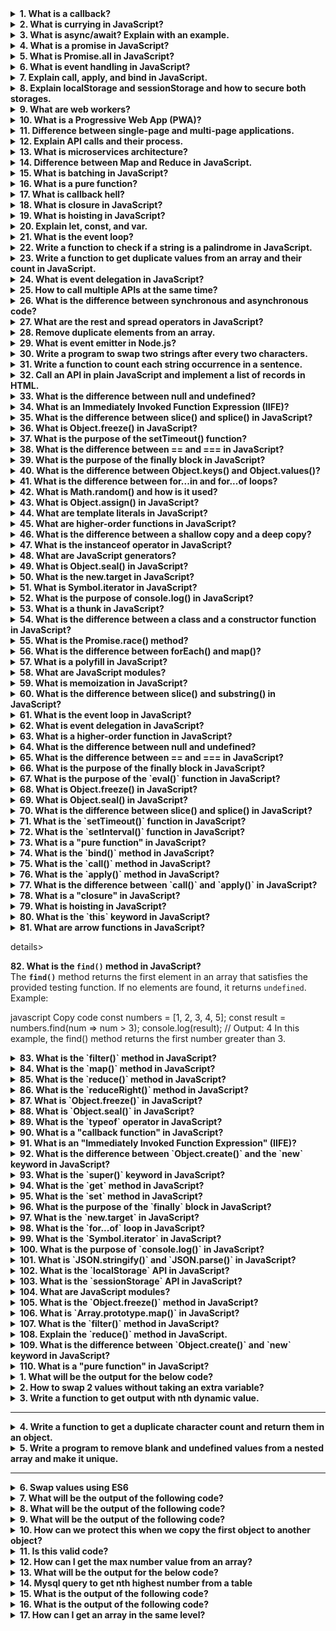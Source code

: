 <details> <summary><strong>1. What is a callback?</strong></summary> A **callback** is a function passed as an argument to another function, which is then executed inside the outer function. It allows you to ensure certain code is executed after an asynchronous operation has completed.
Example:

javascript
Copy code
function greet(name, callback) {
    console.log(`Hello, ${name}`);
    callback();
}

function sayGoodbye() {
    console.log('Goodbye!');
}

greet('Alice', sayGoodbye);
</details>
<details> <summary><strong>2. What is currying in JavaScript?</strong></summary> Currying is a technique where a function is transformed into a sequence of functions, each accepting a single argument.
Example:

javascript
Copy code
function multiply(a) {
    return function (b) {
        return a * b;
    };
}

const multiplyBy2 = multiply(2);
console.log(multiplyBy2(3)); // Output: 6
</details>
<details> <summary><strong>3. What is async/await? Explain with an example.</strong></summary> **Async/await** simplifies working with promises and makes asynchronous code look synchronous.
Example:

javascript
Copy code
async function fetchData() {
    try {
        const response = await fetch('https://api.example.com/data');
        const data = await response.json();
        console.log(data);
    } catch (error) {
        console.error('Error fetching data:', error);
    }
}

fetchData();
</details>
<details> <summary><strong>4. What is a promise in JavaScript?</strong></summary> A **promise** is an object that represents the eventual completion (or failure) of an asynchronous operation.
Example:

javascript
Copy code
const promise = new Promise((resolve, reject) => {
    const success = true;
    if (success) {
        resolve('Promise resolved!');
    } else {
        reject('Promise rejected!');
    }
});

promise
    .then((message) => console.log(message))
    .catch((error) => console.error(error));
</details>
<details> <summary><strong>5. What is Promise.all in JavaScript?</strong></summary> **Promise.all** takes an array of promises and returns a single promise that resolves when all promises in the array resolve or rejects if any promise rejects.
Example:

javascript
Copy code
const promise1 = Promise.resolve(3);
const promise2 = 42;
const promise3 = new Promise((resolve, reject) => {
    setTimeout(resolve, 100, 'foo');
});

Promise.all([promise1, promise2, promise3])
    .then((values) => console.log(values)) // Output: [3, 42, 'foo']
    .catch((error) => console.error(error));
</details>

<details> <summary><strong>6. What is event handling in JavaScript?</strong></summary> Event handling in JavaScript refers to the process of responding to events (like clicks, keypresses, etc.) in the DOM. This is typically done by attaching event listeners to elements.
Example:

javascript
Copy code
document.getElementById('button').addEventListener('click', function () {
    alert('Button clicked!');
});
</details>
<details> <summary><strong>7. Explain call, apply, and bind in JavaScript.</strong></summary>
call(): Invokes a function with a specified this value and arguments provided individually.
apply(): Similar to call, but arguments are provided as an array.
bind(): Returns a new function with a specific this value and arguments bound to it.
Example:

javascript
Copy code
const person = {
    name: 'John',
};

function greet(age, city) {
    console.log(`Hello, my name is ${this.name}. I am ${age} years old and live in ${city}.`);
}

greet.call(person, 30, 'New York'); // Using call
greet.apply(person, [30, 'New York']); // Using apply

const boundGreet = greet.bind(person, 30, 'New York'); // Using bind
boundGreet();
</details>
<details> <summary><strong>8. Explain localStorage and sessionStorage and how to secure both storages.</strong></summary>
localStorage: Stores data with no expiration. Data persists even after the browser is closed.
sessionStorage: Stores data for the session duration. Data is cleared once the tab or browser is closed.
Security Tips:

Avoid storing sensitive information.
Encrypt data before storing.
Use secure origins (HTTPS).
Example:

javascript
Copy code
// localStorage
localStorage.setItem('name', 'Alice');
console.log(localStorage.getItem('name'));

// sessionStorage
sessionStorage.setItem('sessionKey', '12345');
console.log(sessionStorage.getItem('sessionKey'));
</details>
<details> <summary><strong>9. What are web workers?</strong></summary> Web workers allow you to run JavaScript code in the background without affecting the main thread, enhancing performance for intensive tasks.
Example:

Main script:

javascript
Copy code
const worker = new Worker('worker.js');
worker.postMessage('Hello Worker');
worker.onmessage = function (event) {
    console.log('Received from worker:', event.data);
};
Worker script (worker.js):

javascript
Copy code
onmessage = function (event) {
    postMessage(`Worker says: ${event.data}`);
};
</details>
<details> <summary><strong>10. What is a Progressive Web App (PWA)?</strong></summary> A **Progressive Web App (PWA)** is a web application that provides a native app-like experience using modern web technologies. It is: 1. Reliable (works offline using service workers). 2. Fast. 3. Engaging (can be installed on the home screen).
Key features:

Service Workers
Web App Manifest
Example:

json
Copy code
{
  "name": "My PWA",
  "short_name": "PWA",
  "start_url": "/index.html",
  "display": "standalone",
  "background_color": "#ffffff",
  "theme_color": "#000000"
}
</details>
<details> <summary><strong>11. Difference between single-page and multi-page applications.</strong></summary>
Feature	Single Page Application (SPA)	Multi Page Application (MPA)
Navigation	Uses client-side routing.	Uses server-side routing.
Page Reloads	No full reloads; only updates parts	Full page reloads on navigation.
Speed	Faster after initial load.	Slower due to multiple requests.
Examples	React, Angular apps.	Traditional websites like blogs.
</details>
<details> <summary><strong>12. Explain API calls and their process.</strong></summary> An **API call** is a request sent to a server to retrieve or send data. It involves: 1. **Client Request**: Browser or app sends a request. 2. **Server Processing**: Server processes the request and prepares the response. 3. **Response**: Server sends back the response (data, status, etc.).
Example using Fetch API:

javascript
Copy code
fetch('https://api.example.com/data')
    .then((response) => response.json())
    .then((data) => console.log(data))
    .catch((error) => console.error('Error:', error));
</details>

<details> <summary><strong>13. What is microservices architecture?</strong></summary> **Microservices architecture** is an approach to software development where an application is divided into small, independent services. Each service is responsible for a specific functionality and communicates with others via APIs.
Advantages:

Independent Deployment
Scalability
Fault Isolation
Example:
In an e-commerce app, separate microservices can handle:

User authentication
Inventory management
Payment processing
Communication typically happens over REST or messaging protocols like RabbitMQ or Kafka.

</details>
<details> <summary><strong>14. Difference between Map and Reduce in JavaScript.</strong></summary>
Feature	Map	Reduce
Purpose	Creates a new array by transforming each element.	Reduces array to a single value.
Return Type	Array	Any data type.
Use Case	Transform data.	Aggregate data.
Example of Map:

javascript
Copy code
const numbers = [1, 2, 3];
const doubled = numbers.map(num => num * 2);
console.log(doubled); // Output: [2, 4, 6]
Example of Reduce:

javascript
Copy code
const numbers = [1, 2, 3];
const sum = numbers.reduce((acc, num) => acc + num, 0);
console.log(sum); // Output: 6
</details>
<details> <summary><strong>15. What is batching in JavaScript?</strong></summary> **Batching** refers to grouping multiple operations together to optimize performance. For example, React uses batching to combine multiple state updates into a single re-render.
Example:

javascript
Copy code
console.log('Start');
setTimeout(() => console.log('Timeout'), 0);
Promise.resolve().then(() => console.log('Promise'));
console.log('End');

// Output:
// Start
// End
// Promise
// Timeout
Here, operations are batched and processed according to the event loop phases.

</details>
<details> <summary><strong>16. What is a pure function?</strong></summary> A **pure function** always returns the same output for the same input and has no side effects (e.g., modifying external variables).
Example:

javascript
Copy code
function add(a, b) {
    return a + b; // No side effects
}

console.log(add(2, 3)); // Output: 5
</details>
<details> <summary><strong>17. What is callback hell?</strong></summary> **Callback hell** occurs when multiple nested callbacks make the code difficult to read and maintain.
Example:

javascript
Copy code
setTimeout(() => {
    console.log('Step 1');
    setTimeout(() => {
        console.log('Step 2');
        setTimeout(() => {
            console.log('Step 3');
        }, 1000);
    }, 1000);
}, 1000);
Solution: Use Promises or async/await.

</details>
<details> <summary><strong>18. What is closure in JavaScript?</strong></summary> A **closure** is created when a function remembers its lexical scope, even if the function is executed outside that scope.
Example:

javascript
Copy code
function outerFunction(outerVariable) {
    return function innerFunction(innerVariable) {
        console.log(`Outer: ${outerVariable}, Inner: ${innerVariable}`);
    };
}

const closureFunc = outerFunction('OuterValue');
closureFunc('InnerValue'); // Output: Outer: OuterValue, Inner: InnerValue
</details>
<details> <summary><strong>19. What is hoisting in JavaScript?</strong></summary> **Hoisting** is JavaScript's behavior of moving variable and function declarations to the top of their scope before code execution.
Example:

javascript
Copy code
console.log(hoistedVar); // Output: undefined
var hoistedVar = 5;

hoistedFunc(); // Output: Hoisted function
function hoistedFunc() {
    console.log('Hoisted function');
}
Note: let and const are also hoisted but are not initialized.

</details>
<details> <summary><strong>20. Explain let, const, and var.</strong></summary>
Feature	var	let	const
Scope	Function	Block	Block
Redeclaration	Allowed	Not allowed	Not allowed
Reassignment	Allowed	Allowed	Not allowed
Hoisting	Yes (initialized as undefined)	Yes (in Temporal Dead Zone)	Yes (in Temporal Dead Zone)
Example:

javascript
Copy code
var x = 1; // Function scope
let y = 2; // Block scope
const z = 3; // Cannot reassign
</details>
<details> <summary><strong>21. What is the event loop?</strong></summary> The **event loop** is a mechanism in JavaScript that handles the execution of synchronous and asynchronous code.
Example:

javascript
Copy code
console.log('Start');

setTimeout(() => console.log('Timeout'), 0);

Promise.resolve().then(() => console.log('Promise'));

console.log('End');

// Output:
// Start
// End
// Promise
// Timeout
</details>

<details> <summary><strong>22. Write a function to check if a string is a palindrome in JavaScript.</strong></summary>
Palindrome: A string that reads the same forward and backward (e.g., "madam").

Example Function:

javascript
Copy code
function isPalindrome(str) {
    const reversed = str.split('').reverse().join('');
    return str === reversed;
}

console.log(isPalindrome('madam')); // Output: true
console.log(isPalindrome('hello')); // Output: false
</details>
<details> <summary><strong>23. Write a function to get duplicate values from an array and their count in JavaScript.</strong></summary>
Example Function:

javascript
Copy code
function findDuplicates(arr) {
    const count = {};
    const duplicates = {};

    arr.forEach(item => {
        count[item] = (count[item] || 0) + 1;
    });

    for (let key in count) {
        if (count[key] > 1) {
            duplicates[key] = count[key];
        }
    }

    return duplicates;
}

const numbers = [1, 2, 3, 1, 2, 4, 5];
console.log(findDuplicates(numbers)); // Output: { '1': 2, '2': 2 }
</details>
<details> <summary><strong>24. What is event delegation in JavaScript?</strong></summary> **Event Delegation** is a technique to handle events efficiently by attaching a single event listener to a parent element that monitors events for its child elements.
Example:

javascript
Copy code
document.getElementById('parent').addEventListener('click', function (event) {
    if (event.target && event.target.nodeName === 'BUTTON') {
        console.log('Button clicked:', event.target.textContent);
    }
});

// HTML:
// <div id="parent">
//     <button>Button 1</button>
//     <button>Button 2</button>
// </div>
</details>
<details> <summary><strong>25. How to call multiple APIs at the same time?</strong></summary> To call multiple APIs simultaneously, use `Promise.all()`.
Example:

javascript
Copy code
const fetch1 = fetch('https://api.example.com/data1');
const fetch2 = fetch('https://api.example.com/data2');

Promise.all([fetch1, fetch2])
    .then(responses => Promise.all(responses.map(res => res.json())))
    .then(data => {
        console.log('Data 1:', data[0]);
        console.log('Data 2:', data[1]);
    })
    .catch(error => console.error('Error:', error));
</details>
<details> <summary><strong>26. What is the difference between synchronous and asynchronous code?</strong></summary>
Feature	Synchronous Code	Asynchronous Code
Execution	Runs line by line.	Can run tasks in parallel.
Blocking	Blocks further execution.	Non-blocking.
Example	Regular functions.	Callbacks, Promises, async/await.
Example:

javascript
Copy code
// Synchronous
console.log('Start');
console.log('End');

// Asynchronous
console.log('Start');
setTimeout(() => console.log('Async Task'), 1000);
console.log('End');
</details>
<details> <summary><strong>27. What are the rest and spread operators in JavaScript?</strong></summary> - **Rest (`...`)**: Collects all remaining elements into an array. - **Spread (`...`)**: Spreads an array or object into individual elements.
Example:

javascript
Copy code
// Rest
function sum(...numbers) {
    return numbers.reduce((total, num) => total + num, 0);
}
console.log(sum(1, 2, 3)); // Output: 6

// Spread
const arr1 = [1, 2, 3];
const arr2 = [...arr1, 4, 5];
console.log(arr2); // Output: [1, 2, 3, 4, 5]
</details>
<details> <summary><strong>28. Remove duplicate elements from an array.</strong></summary>
Example Function:

javascript
Copy code
const numbers = [10, 20, 30, 40, 10, 20, 30, 50];
const uniqueNumbers = [...new Set(numbers)];
console.log(uniqueNumbers); // Output: [10, 20, 30, 40, 50]
</details>
<details> <summary><strong>29. What is event emitter in Node.js?</strong></summary> The **EventEmitter** class in Node.js is used to create and handle custom events.
Example:

javascript
Copy code
const EventEmitter = require('events');
const emitter = new EventEmitter();

emitter.on('event', (message) => {
    console.log('Event triggered:', message);
});

emitter.emit('event', 'Hello, EventEmitter!');
</details>
<details> <summary><strong>30. Write a program to swap two strings after every two characters.</strong></summary>
Example Function:

javascript
Copy code
function swapStrings(str1, str2) {
    let result = '';
    const maxLength = Math.max(str1.length, str2.length);

    for (let i = 0; i < maxLength; i += 2) {
        result += str1.slice(i, i + 2) + str2.slice(i, i + 2);
    }

    return result;
}

const str1 = 'ABCDE';
const str2 = 'FGHIJ';
console.log(swapStrings(str1, str2)); // Output: "ABFGCDHIJ"
</details>
<details> <summary><strong>31. Write a function to count each string occurrence in a sentence.</strong></summary>
Example Function:

javascript
Copy code
function countOccurrences(sentence) {
    const words = sentence.split(' ');
    const wordCount = {};

    words.forEach(word => {
        wordCount[word] = (wordCount[word] || 0) + 1;
    });

    return wordCount;
}

const sentence = "my name is Rohit my name is unique";
console.log(countOccurrences(sentence));
// Output: { my: 2, name: 2, is: 2, Rohit: 1, unique: 1 }
</details>
<details> <summary><strong>32. Call an API in plain JavaScript and implement a list of records in HTML.</strong></summary>
Example:

html
Copy code
<!DOCTYPE html>
<html>
<head>
    <title>API Call Example</title>
</head>
<body>
    <ul id="recordList"></ul>

    <script>
        fetch('https://jsonplaceholder.typicode.com/posts')
            .then(response => response.json())
            .then(data => {
                const list = document.getElementById('recordList');
                data.forEach(record => {
                    const listItem = document.createElement('li');
                    listItem.textContent = record.title;
                    list.appendChild(listItem);
                });
            })
            .catch(error => console.error('Error:', error));
    </script>
</body>
</html>
</details>
<details> <summary><strong>33. What is the difference between null and undefined?</strong></summary>
Feature	null	undefined
Type	Object	Undefined
Meaning	Explicitly set to "no value".	Variable declared but not initialized.
Use Case	Intentional absence of value.	Default value for uninitialized variables.
Example:

javascript
Copy code
let a = null; // Explicitly set to null
let b;        // Declared but not initialized

console.log(a); // Output: null
console.log(b); // Output: undefined
</details>
<details> <summary><strong>34. What is an Immediately Invoked Function Expression (IIFE)?</strong></summary> An **IIFE** is a function that runs immediately after it is defined.
Example:

javascript
Copy code
(function () {
    console.log('IIFE executed!');
})();

// Output: IIFE executed!
Use Case: Avoid polluting the global scope.

</details>
<details> <summary><strong>35. What is the difference between slice() and splice() in JavaScript?</strong></summary>
Feature	slice()	splice()
Purpose	Extracts a portion of an array.	Modifies the original array by adding/removing elements.
Modifies Original?	No	Yes
Return Value	A new array.	The removed elements.
Example of slice():

javascript
Copy code
const arr = [1, 2, 3, 4];
console.log(arr.slice(1, 3)); // Output: [2, 3]
console.log(arr); // Original array remains unchanged
Example of splice():

javascript
Copy code
const arr = [1, 2, 3, 4];
console.log(arr.splice(1, 2)); // Output: [2, 3]
console.log(arr); // Modified array: [1, 4]
</details>
<details> <summary><strong>36. What is Object.freeze() in JavaScript?</strong></summary> **Object.freeze()** prevents modifications to an object, making it immutable.
Example:

javascript
Copy code
const obj = { name: 'Alice' };
Object.freeze(obj);

obj.name = 'Bob'; // Will not change the value
console.log(obj.name); // Output: Alice
Note: Nested objects are not frozen by default.

</details>
<details> <summary><strong>37. What is the purpose of the setTimeout() function?</strong></summary> **setTimeout()** executes a function after a specified delay.
Syntax:

javascript
Copy code
setTimeout(function, delay);
Example:

javascript
Copy code
setTimeout(() => {
    console.log('Executed after 2 seconds');
}, 2000);
</details>
<details> <summary><strong>38. What is the difference between == and === in JavaScript?</strong></summary>
Operator	== (Equality)	=== (Strict Equality)
Type Check	Converts operands to the same type.	Does not perform type conversion.
Example	'5' == 5 // true	'5' === 5 // false
Example:

javascript
Copy code
console.log(5 == '5');  // Output: true
console.log(5 === '5'); // Output: false
</details>
<details> <summary><strong>39. What is the purpose of the finally block in JavaScript?</strong></summary> The **finally** block is executed after the try and catch blocks, regardless of the outcome.
Example:

javascript
Copy code
try {
    console.log('Try block');
    throw new Error('An error occurred');
} catch (error) {
    console.log('Catch block:', error.message);
} finally {
    console.log('Finally block executed');
}

// Output:
// Try block
// Catch block: An error occurred
// Finally block executed
</details>
<details> <summary><strong>40. What is the difference between Object.keys() and Object.values()?</strong></summary>
Method	Object.keys()	Object.values()
Purpose	Returns an array of keys.	Returns an array of values.
Example	Object.keys({ a: 1, b: 2 }) => ['a', 'b']	Object.values({ a: 1, b: 2 }) => [1, 2]
Example:

javascript
Copy code
const obj = { name: 'Alice', age: 25 };

console.log(Object.keys(obj));   // Output: ['name', 'age']
console.log(Object.values(obj)); // Output: ['Alice', 25]
</details>

<details> <summary><strong>41. What is the difference between for...in and for...of loops?</strong></summary>
Feature	for...in	for...of
Purpose	Iterates over enumerable properties (keys) of an object.	Iterates over iterable objects (values).
Use Case	Used for objects.	Used for arrays, strings, and other iterables.
Example	Object keys.	Array elements or string characters.
Example of for...in:

javascript
Copy code
const obj = { name: 'Alice', age: 25 };
for (let key in obj) {
    console.log(key); // Output: 'name', 'age'
}
Example of for...of:

javascript
Copy code
const arr = ['a', 'b', 'c'];
for (let value of arr) {
    console.log(value); // Output: 'a', 'b', 'c'
}
</details>
<details> <summary><strong>42. What is Math.random() and how is it used?</strong></summary> **Math.random()** generates a random floating-point number between 0 (inclusive) and 1 (exclusive).
Example:

javascript
Copy code
console.log(Math.random()); // Output: Random number between 0 and 1

// Generate random integer between 1 and 10
function getRandomInt(min, max) {
    return Math.floor(Math.random() * (max - min + 1)) + min;
}
console.log(getRandomInt(1, 10)); // Output: Random number between 1 and 10
</details>
<details> <summary><strong>43. What is Object.assign() in JavaScript?</strong></summary> **Object.assign()** is used to copy properties from one or more source objects to a target object.
Example:

javascript
Copy code
const target = { a: 1 };
const source = { b: 2, c: 3 };

Object.assign(target, source);
console.log(target); // Output: { a: 1, b: 2, c: 3 }
Use Case: Merge objects or create a shallow copy.

</details>
<details> <summary><strong>44. What are template literals in JavaScript?</strong></summary> Template literals allow embedded expressions and multi-line strings using backticks (\`\`).
Example:

javascript
Copy code
const name = 'Alice';
const greeting = `Hello, ${name}!`; // Embedded expression
console.log(greeting); // Output: Hello, Alice!

const multiline = `This is
a multi-line string.`;
console.log(multiline);
// Output:
// This is
// a multi-line string.
</details>
<details> <summary><strong>45. What are higher-order functions in JavaScript?</strong></summary> A **higher-order function** is a function that takes another function as an argument or returns a function.
Example:

javascript
Copy code
function higherOrderFunction(callback) {
    callback();
}

function greet() {
    console.log('Hello!');
}

higherOrderFunction(greet); // Output: Hello!
Common Examples:

map(), filter(), reduce() are higher-order functions.
</details>
<details> <summary><strong>46. What is the difference between a shallow copy and a deep copy?</strong></summary>
Type	Shallow Copy	Deep Copy
Definition	Copies only the first layer of properties.	Copies all nested levels.
Effect	Changes in nested objects affect the copy.	Fully independent copy.
Shallow Copy Example:

javascript
Copy code
const obj = { name: 'Alice', address: { city: 'Paris' } };
const shallowCopy = { ...obj };

shallowCopy.address.city = 'London';
console.log(obj.address.city); // Output: 'London' (nested object shared)
Deep Copy Example:

javascript
Copy code
const obj = { name: 'Alice', address: { city: 'Paris' } };
const deepCopy = JSON.parse(JSON.stringify(obj));

deepCopy.address.city = 'London';
console.log(obj.address.city); // Output: 'Paris' (independent copy)
</details>
<details> <summary><strong>47. What is the instanceof operator in JavaScript?</strong></summary> **instanceof** checks whether an object is an instance of a specific constructor.
Example:

javascript
Copy code
class Person {}
const alice = new Person();

console.log(alice instanceof Person); // Output: true
console.log(alice instanceof Object); // Output: true
console.log(alice instanceof Array); // Output: false
</details>
<details> <summary><strong>48. What are JavaScript generators?</strong></summary> A **generator** is a function that can pause and resume its execution.
Syntax:

javascript
Copy code
function* generatorFunction() {
    yield 1;
    yield 2;
    yield 3;
}
Example:

javascript
Copy code
function* numbers() {
    yield 1;
    yield 2;
    yield 3;
}

const gen = numbers();
console.log(gen.next().value); // Output: 1
console.log(gen.next().value); // Output: 2
console.log(gen.next().value); // Output: 3
</details>
<details> <summary><strong>49. What is Object.seal() in JavaScript?</strong></summary> **Object.seal()** prevents adding or deleting properties but allows modification of existing properties.
Example:

javascript
Copy code
const obj = { name: 'Alice' };
Object.seal(obj);

obj.name = 'Bob'; // Allowed
obj.age = 25;     // Not allowed
delete obj.name;  // Not allowed

console.log(obj); // Output: { name: 'Bob' }
</details>
<details> <summary><strong>50. What is the new.target in JavaScript?</strong></summary> **new.target** refers to the constructor invoked by the `new` keyword.
Example:

javascript
Copy code
function Person() {
    if (!new.target) {
        throw new Error('Must be called with new');
    }
    this.name = 'Alice';
}

const obj = new Person(); // Works
const obj2 = Person();    // Error: Must be called with new
</details>

<details> <summary><strong>51. What is Symbol.iterator in JavaScript?</strong></summary> The **Symbol.iterator** is a built-in symbol used to define the default iterator for an object. It enables objects to be iterable.
Example:

javascript
Copy code
const iterableObject = {
    data: [1, 2, 3],
    [Symbol.iterator]() {
        let index = 0;
        const self = this;
        return {
            next() {
                if (index < self.data.length) {
                    return { value: self.data[index++], done: false };
                } else {
                    return { done: true };
                }
            }
        };
    }
};

for (const value of iterableObject) {
    console.log(value); // Output: 1, 2, 3
}
</details>
<details> <summary><strong>52. What is the purpose of console.log() in JavaScript?</strong></summary> The **console.log()** method is used to print messages, variables, or objects to the browser console for debugging purposes.
Example:

javascript
Copy code
const name = 'Alice';
console.log('Hello, ' + name); // Output: Hello, Alice

const obj = { key: 'value' };
console.log(obj); // Output: { key: 'value' }
</details>
<details> <summary><strong>53. What is a thunk in JavaScript?</strong></summary> A **thunk** is a function that wraps an expression to delay its evaluation. It is often used in asynchronous programming.
Example:

javascript
Copy code
const fetchData = (url) => () => fetch(url);

const thunk = fetchData('https://jsonplaceholder.typicode.com/posts/1');
thunk().then(response => response.json()).then(data => console.log(data));
</details>
<details> <summary><strong>54. What is the difference between a class and a constructor function in JavaScript?</strong></summary>
Feature	Class	Constructor Function
Syntax	Introduced in ES6 with the class keyword.	ES5 and earlier used functions for constructors.
Prototype-based?	Yes, but with cleaner syntax.	Yes.
Extensibility	Uses extends and super for inheritance.	Inheritance through prototype.
Class Example:

javascript
Copy code
class Person {
    constructor(name) {
        this.name = name;
    }
}

const alice = new Person('Alice');
console.log(alice.name); // Output: Alice
Constructor Function Example:

javascript
Copy code
function Person(name) {
    this.name = name;
}

const alice = new Person('Alice');
console.log(alice.name); // Output: Alice
</details>
<details> <summary><strong>55. What is the Promise.race() method?</strong></summary> The **Promise.race()** method returns a promise that resolves or rejects as soon as one of the promises in the iterable resolves or rejects.
Example:

javascript
Copy code
const promise1 = new Promise(resolve => setTimeout(() => resolve('First!'), 1000));
const promise2 = new Promise(resolve => setTimeout(() => resolve('Second!'), 500));

Promise.race([promise1, promise2]).then(result => console.log(result));
// Output: 'Second!' (The first to resolve)
</details>
<details> <summary><strong>56. What is the difference between forEach() and map()?</strong></summary>
Feature	forEach()	map()
Purpose	Iterates over an array without returning a new array.	Creates and returns a new array with transformed values.
Return Value	Undefined	A new array.
forEach Example:

javascript
Copy code
const arr = [1, 2, 3];
arr.forEach(num => console.log(num * 2)); // Output: 2, 4, 6
console.log(arr); // Original array remains unchanged
map Example:

javascript
Copy code
const arr = [1, 2, 3];
const newArr = arr.map(num => num * 2);
console.log(newArr); // Output: [2, 4, 6]
console.log(arr);    // Original array remains unchanged
</details>
<details> <summary><strong>57. What is a polyfill in JavaScript?</strong></summary> A **polyfill** is a piece of code that implements functionality that is not natively supported by some browsers.
Example: Polyfill for Array.prototype.includes():

javascript
Copy code
if (!Array.prototype.includes) {
    Array.prototype.includes = function (element) {
        return this.indexOf(element) !== -1;
    };
}

const arr = [1, 2, 3];
console.log(arr.includes(2)); // Output: true
</details>
<details> <summary><strong>58. What are JavaScript modules?</strong></summary> **Modules** are reusable pieces of code that can be exported from one file and imported into another.
Example of Exporting a Module (math.js):

javascript
Copy code
export function add(a, b) {
    return a + b;
}
Example of Importing a Module (main.js):

javascript
Copy code
import { add } from './math.js';
console.log(add(2, 3)); // Output: 5
Note: Use the type="module" attribute in the <script> tag to enable modules.

html
Copy code
<script type="module" src="main.js"></script>
</details>
<details> <summary><strong>59. What is memoization in JavaScript?</strong></summary> **Memoization** is an optimization technique to cache the results of expensive function calls and reuse them.
Example:

javascript
Copy code
function memoize(fn) {
    const cache = {};
    return function (...args) {
        const key = JSON.stringify(args);
        if (cache[key]) {
            return cache[key];
        }
        const result = fn(...args);
        cache[key] = result;
        return result;
    };
}

function slowFunction(num) {
    console.log('Expensive calculation');
    return num * num;
}

const memoizedFunction = memoize(slowFunction);
console.log(memoizedFunction(5)); // Output: Expensive calculation, 25
console.log(memoizedFunction(5)); // Output: 25 (from cache)
</details>
<details> <summary><strong>60. What is the difference between slice() and substring() in JavaScript?</strong></summary>
Method	slice()	substring()
Negative Indexes	Supports negative indexes.	Does not support negative indexes.
Usage	slice(start, end)	substring(start, end)
Example of slice():

javascript
Copy code
const str = 'Hello, World!';
console.log(str.slice(0, 5)); // Output: Hello
console.log(str.slice(-6));  // Output: World!
Example of substring():

javascript
Copy code
const str = 'Hello, World!';
console.log(str.substring(0, 5)); // Output: Hello
console.log(str.substring(5, 0)); // Output: Hello (reversed arguments are swapped)
</details>

<details> <summary><strong>61. What is the event loop in JavaScript?</strong></summary> The **event loop** is a mechanism in JavaScript that handles asynchronous operations. It constantly checks the call stack for any function to execute and then checks the event queue for tasks waiting to be executed once the call stack is empty.
Example:

javascript
Copy code
console.log('Start');

setTimeout(() => {
    console.log('Timeout');
}, 0);

console.log('End');
Output:

sql
Copy code
Start
End
Timeout
In this example, despite the setTimeout having a delay of 0ms, the Timeout log is printed last because it’s placed in the event queue after the synchronous code (the first two logs) is completed.

</details>
<details> <summary><strong>62. What is event delegation in JavaScript?</strong></summary> **Event delegation** is a technique where you assign a single event listener to a parent element rather than multiple listeners to each child element. This method uses event bubbling to catch events from child elements.
Example:

javascript
Copy code
const parentDiv = document.getElementById('parent');
parentDiv.addEventListener('click', (event) => {
    if (event.target && event.target.matches('button.classname')) {
        console.log('Button clicked:', event.target);
    }
});

const button1 = document.createElement('button');
button1.textContent = 'Button 1';
button1.classList.add('classname');
parentDiv.appendChild(button1);
In this example, we add a listener to parentDiv and delegate the click event to button elements inside it. This avoids adding an event listener to each individual button.

</details>
<details> <summary><strong>63. What is a higher-order function in JavaScript?</strong></summary> A **higher-order function** is a function that either takes one or more functions as arguments, returns a function as its result, or both.
Example:

javascript
Copy code
function higherOrderFunction(fn) {
    return function(x) {
        return fn(x) + 1;
    };
}

const addOne = higherOrderFunction(x => x + 2);
console.log(addOne(3)); // Output: 6 (3 + 2 + 1)
In this example, the function higherOrderFunction returns a new function, making it a higher-order function.

</details>
<details> <summary><strong>64. What is the difference between null and undefined?</strong></summary>
Feature	null	undefined
Type	It is an object.	It is a primitive value.
Assignment	null is explicitly assigned to indicate no value or object.	undefined is a default value for uninitialized variables.
Example	let a = null;	let b; console.log(b); // Output: undefined
Example:

javascript
Copy code
let x = null;
let y;
console.log(x); // Output: null
console.log(y); // Output: undefined
</details>
<details> <summary><strong>65. What is the difference between == and === in JavaScript?</strong></summary> The **`==`** operator compares two values for equality, but it allows type coercion, while the **`===`** operator compares both value and type, without type coercion.
Example:

javascript
Copy code
console.log(5 == '5');  // Output: true (due to type coercion)
console.log(5 === '5'); // Output: false (no type coercion)
</details>
<details> <summary><strong>66. What is the purpose of the finally block in JavaScript?</strong></summary> The **finally** block is always executed after the **try** and **catch** blocks, regardless of whether an exception is thrown or not. It's typically used for cleanup actions like closing connections.
Example:

javascript
Copy code
try {
    const result = riskyFunction();
    console.log(result);
} catch (error) {
    console.log('Error caught:', error);
} finally {
    console.log('This will always execute');
}
Even if riskyFunction() throws an error, the finally block will still run.

</details>
<details> <summary><strong>67. What is the purpose of the `eval()` function in JavaScript?</strong></summary> The **eval()** function evaluates or executes a string of JavaScript code. It can execute any valid JavaScript code, which could be a security risk if the string contains user-input code.
Example:

javascript
Copy code
const expression = '2 + 2';
console.log(eval(expression)); // Output: 4
Note: Use eval() cautiously, as it can introduce security vulnerabilities.

</details>
<details> <summary><strong>68. What is Object.freeze() in JavaScript?</strong></summary> The **Object.freeze()** method freezes an object, making it immutable. This means properties cannot be added, removed, or modified.
Example:

javascript
Copy code
const obj = { name: 'Alice', age: 25 };
Object.freeze(obj);
obj.age = 26; // Will not work
console.log(obj.age); // Output: 25 (no changes)
</details>
<details> <summary><strong>69. What is Object.seal() in JavaScript?</strong></summary> The **Object.seal()** method prevents the addition or removal of properties, but it allows modifications to existing properties.
Example:

javascript
Copy code
const obj = { name: 'Alice', age: 25 };
Object.seal(obj);
obj.age = 26; // Allowed (value can change)
delete obj.age; // Not allowed (property can't be deleted)
console.log(obj.age); // Output: 26
</details>
<details> <summary><strong>70. What is the difference between slice() and splice() in JavaScript?</strong></summary>
Method	slice()	splice()
Purpose	Extracts a portion of an array without modifying the original array.	Changes the content of an array by adding or removing elements.
Return Value	Returns a new array.	Modifies the array and returns the removed elements.
Parameters	slice(start, end)	splice(start, deleteCount, item1, item2, ...)
Example of slice():

javascript
Copy code
const arr = [1, 2, 3, 4, 5];
const slicedArr = arr.slice(1, 4);
console.log(slicedArr); // Output: [2, 3, 4]
Example of splice():

javascript
Copy code
const arr = [1, 2, 3, 4, 5];
arr.splice(2, 2, 6, 7);  // Removes 2 elements and adds 6, 7
console.log(arr); // Output: [1, 2, 6, 7, 5]
</details>
<details> <summary><strong>71. What is the `setTimeout()` function in JavaScript?</strong></summary> The **setTimeout()** function is used to execute a specified function or code after a delay in milliseconds.
Example:

javascript
Copy code
setTimeout(() => {
    console.log('This message appears after 2 seconds');
}, 2000);
In this example, the message will appear after 2 seconds.

Note: The setTimeout function returns a unique ID that can be used with clearTimeout() to cancel the timeout.

</details>
<details> <summary><strong>72. What is the `setInterval()` function in JavaScript?</strong></summary> The **setInterval()** function calls a specified function repeatedly with a fixed time delay between each call.
Example:

javascript
Copy code
let count = 0;
const intervalId = setInterval(() => {
    console.log('This message appears every 2 seconds');
    count++;
    if (count === 3) {
        clearInterval(intervalId); // Stops after 3 messages
    }
}, 2000);
In this example, the message will be printed every 2 seconds, and it will stop after 3 messages.

</details>
<details> <summary><strong>73. What is a "pure function" in JavaScript?</strong></summary> A **pure function** is a function that always produces the same output for the same input and has no side effects (does not modify any external state).
Example:

javascript
Copy code
function add(a, b) {
    return a + b;  // No side effects, same output for same inputs
}
In contrast, an impure function might modify a global variable or rely on outside states.

</details>
<details> <summary><strong>74. What is the `bind()` method in JavaScript?</strong></summary> The **bind()** method creates a new function that, when invoked, has its `this` keyword set to the provided value, with a given sequence of arguments preceding any provided when the new function is called.
Example:

javascript
Copy code
const person = {
    name: 'Alice',
    greet: function() {
        console.log('Hello, ' + this.name);
    }
};

const greetAlice = person.greet.bind(person);
greetAlice(); // Output: Hello, Alice
In this example, the greet() function is bound to the person object, ensuring the correct this value when called.

</details>
<details> <summary><strong>75. What is the `call()` method in JavaScript?</strong></summary> The **call()** method is used to call a function with a specific `this` value and individual arguments. It’s similar to `bind()`, but `call()` invokes the function immediately.
Example:

javascript
Copy code
function greet() {
    console.log('Hello, ' + this.name);
}

const person = { name: 'Alice' };
greet.call(person); // Output: Hello, Alice
In this example, greet() is called immediately with person as its this value.

</details>
<details> <summary><strong>76. What is the `apply()` method in JavaScript?</strong></summary> The **apply()** method is similar to `call()`, but instead of passing individual arguments, an array or array-like object of arguments is passed.
Example:

javascript
Copy code
function greet(greeting) {
    console.log(greeting + ', ' + this.name);
}

const person = { name: 'Alice' };
greet.apply(person, ['Hello']); // Output: Hello, Alice
In this example, greet() is invoked with an array as its argument, using apply() to pass the person object as this.

</details>
<details> <summary><strong>77. What is the difference between `call()` and `apply()` in JavaScript?</strong></summary> The **`call()`** and **`apply()`** methods are similar in that they allow you to invoke a function with a specific `this` value, but they differ in how arguments are passed. - **`call()`** passes arguments individually. - **`apply()`** passes arguments as an array or array-like object.
Example using call():

javascript
Copy code
function greet(greeting) {
    console.log(greeting + ', ' + this.name);
}
const person = { name: 'Alice' };
greet.call(person, 'Hello');
Example using apply():

javascript
Copy code
greet.apply(person, ['Hello']);
Both examples will output the same result: Hello, Alice

</details>
<details> <summary><strong>78. What is a "closure" in JavaScript?</strong></summary> A **closure** is a function that remembers and can access its lexical scope (the scope in which it was defined) even when the function is executed outside that scope. This allows the function to "close over" its environment.
Example:

javascript
Copy code
function outer() {
    let count = 0;
    return function inner() {
        count++;
        console.log(count);
    };
}

const counter = outer();
counter(); // Output: 1
counter(); // Output: 2
In this example, the inner() function retains access to the count variable from the outer() function even after outer() has finished executing.

</details>
<details> <summary><strong>79. What is hoisting in JavaScript?</strong></summary> **Hoisting** is JavaScript's default behavior of moving declarations (variable and function declarations) to the top of their containing scope before code execution. However, only the declarations are hoisted, not the initializations.
Example with variables:

javascript
Copy code
console.log(x); // Output: undefined
var x = 5;
console.log(x); // Output: 5
Example with functions:

javascript
Copy code
foo(); // Output: "Hello"
function foo() {
    console.log("Hello");
}
In the second example, the function declaration is hoisted, so foo() can be called before it appears in the code.

</details>
<details> <summary><strong>80. What is the `this` keyword in JavaScript?</strong></summary> The **`this`** keyword refers to the context in which a function is executed. It represents the object that is executing the current piece of code.
Example with an object method:

javascript
Copy code
const person = {
    name: 'Alice',
    greet: function() {
        console.log('Hello, ' + this.name);
    }
};

person.greet(); // Output: Hello, Alice
In this example, this refers to the person object inside the greet method.

</details>
<details> <summary><strong>81. What are arrow functions in JavaScript?</strong></summary> Arrow functions provide a concise syntax for writing functions. They also bind the `this` keyword lexically, meaning that the `this` value inside an arrow function is inherited from the outer scope.
Example:

javascript
Copy code
const add = (a, b) => a + b;
console.log(add(3, 5)); // Output: 8
Example with this:

javascript
Copy code
const person = {
    name: 'Alice',
    greet: function() {
        setTimeout(() => {
            console.log('Hello, ' + this.name);
        }, 1000);
    }
};

person.greet(); // Output: Hello, Alice
In this example, the this inside the arrow function refers to the person object, whereas a regular function would have its own this context.

</details>

details> <summary><strong>82. What is the `find()` method in JavaScript?</strong></summary> The **`find()`** method returns the first element in an array that satisfies the provided testing function. If no elements are found, it returns `undefined`.
Example:

javascript
Copy code
const numbers = [1, 2, 3, 4, 5];
const result = numbers.find(num => num > 3);
console.log(result); // Output: 4
In this example, the find() method returns the first number greater than 3.

</details>
<details> <summary><strong>83. What is the `filter()` method in JavaScript?</strong></summary> The **`filter()`** method creates a new array with all elements that pass the test implemented by the provided function.
Example:

javascript
Copy code
const numbers = [1, 2, 3, 4, 5];
const result = numbers.filter(num => num % 2 === 0);
console.log(result); // Output: [2, 4]
In this example, the filter() method returns an array containing only the even numbers from the original array.

</details>
<details> <summary><strong>84. What is the `map()` method in JavaScript?</strong></summary> The **`map()`** method creates a new array populated with the results of calling a provided function on every element in the calling array.
Example:

javascript
Copy code
const numbers = [1, 2, 3, 4];
const doubled = numbers.map(num => num * 2);
console.log(doubled); // Output: [2, 4, 6, 8]
In this example, the map() method creates a new array with the numbers doubled.

</details>
<details> <summary><strong>85. What is the `reduce()` method in JavaScript?</strong></summary> The **`reduce()`** method applies a function against an accumulator and each element in the array (from left to right) to reduce it to a single value.
Example:

javascript
Copy code
const numbers = [1, 2, 3, 4];
const sum = numbers.reduce((acc, num) => acc + num, 0);
console.log(sum); // Output: 10
In this example, the reduce() method sums up all the numbers in the array.

</details>
<details> <summary><strong>86. What is the `reduceRight()` method in JavaScript?</strong></summary> The **`reduceRight()`** method works the same as `reduce()`, but it processes the array elements from right to left.
Example:

javascript
Copy code
const numbers = [1, 2, 3, 4];
const sum = numbers.reduceRight((acc, num) => acc + num, 0);
console.log(sum); // Output: 10
In this example, the array is reduced from the right to left, but the result remains the same as reduce() in this case.

</details>
<details> <summary><strong>87. What is `Object.freeze()` in JavaScript?</strong></summary> The **`Object.freeze()`** method freezes an object, preventing new properties from being added, and existing properties from being modified or deleted.
Example:

javascript
Copy code
const person = {
    name: 'Alice',
    age: 25
};

Object.freeze(person);

person.age = 26; // Won't work because the object is frozen
console.log(person.age); // Output: 25
In this example, the object person is frozen, and attempts to change its properties fail.

</details>
<details> <summary><strong>88. What is `Object.seal()` in JavaScript?</strong></summary> The **`Object.seal()`** method seals an object, meaning you cannot add or delete properties, but you can still modify the values of existing properties.
Example:

javascript
Copy code
const person = {
    name: 'Alice',
    age: 25
};

Object.seal(person);

person.age = 26; // Works because the object is sealed but not frozen
delete person.name; // Won't work because properties cannot be deleted
console.log(person); // Output: { name: 'Alice', age: 26 }
In this example, the object person is sealed, so we can modify its properties, but we cannot delete them or add new ones.

</details>
<details> <summary><strong>89. What is the `typeof` operator in JavaScript?</strong></summary> The **`typeof`** operator is used to determine the data type of a variable or an expression.
Example:

javascript
Copy code
let x = 5;
console.log(typeof x); // Output: 'number'

let y = 'Hello';
console.log(typeof y); // Output: 'string'

let z = true;
console.log(typeof z); // Output: 'boolean'
In this example, typeof returns the data type of each variable.

</details>
<details> <summary><strong>90. What is a "callback function" in JavaScript?</strong></summary> A **callback function** is a function that is passed as an argument to another function and is executed after a certain task is completed.
Example:

javascript
Copy code
function greet(name, callback) {
    console.log('Hello, ' + name);
    callback(); // Call the callback function after greeting
}

function farewell() {
    console.log('Goodbye!');
}

greet('Alice', farewell);
// Output:
// Hello, Alice
// Goodbye!
In this example, the farewell function is passed as a callback and executed after greet finishes logging the greeting.

</details>
<details> <summary><strong>91. What is an "Immediately Invoked Function Expression" (IIFE)?</strong></summary> An **IIFE** is a function that is defined and executed immediately after its declaration. It is often used to create a new scope and avoid polluting the global scope.
Example:

javascript
Copy code
(function() {
    let message = 'Hello, world!';
    console.log(message);
})(); // Output: Hello, world!
In this example, the function is executed immediately after it is defined, and the variable message is scoped within the IIFE.

</details>
<details> <summary><strong>92. What is the difference between `Object.create()` and the `new` keyword in JavaScript?</strong></summary> - **`Object.create()`** creates a new object with the specified prototype object and properties. - **`new`** creates a new instance of a constructor function and sets up the inheritance chain using the function's prototype.
Example using Object.create():

javascript
Copy code
const animal = {
    speak() {
        console.log('Animal speaks');
    }
};

const dog = Object.create(animal);
dog.speak(); // Output: Animal speaks
Example using new:

javascript
Copy code
function Animal() {}
Animal.prototype.speak = function() {
    console.log('Animal speaks');
};

const dog = new Animal();
dog.speak(); // Output: Animal speaks
Both methods can be used to create new objects, but Object.create() directly sets up the prototype chain, while new also handles the construction process.

</details>
<details> <summary><strong>93. What is the `super()` keyword in JavaScript?</strong></summary> The **`super()`** keyword is used to call functions on an object's parent class (in the case of inheritance). It must be called in the constructor of a subclass.
Example:

javascript
Copy code
class Animal {
    constructor(name) {
        this.name = name;
    }

    speak() {
        console.log(`${this.name} makes a sound`);
    }
}

class Dog extends Animal {
    constructor(name, breed) {
        super(name); // Calls the parent class constructor
        this.breed = breed;
    }

    speak() {
        super.speak(); // Calls the parent class method
        console.log(`${this.name} barks`);
    }
}

const dog = new Dog('Buddy', 'Golden Retriever');
dog.speak(); 
// Output:
// Buddy makes a sound
// Buddy barks
In this example, super() is used to call the constructor and methods of the parent class Animal from the Dog subclass.

</details>
<details> <summary><strong>94. What is the `get` method in JavaScript?</strong></summary> The **`get`** method is a special method used to define a getter property on an object. It allows you to access the value of a property as if it were a simple field.
Example:

javascript
Copy code
const person = {
    firstName: 'John',
    lastName: 'Doe',
    
    get fullName() {
        return this.firstName + ' ' + this.lastName;
    }
};

console.log(person.fullName); // Output: John Doe
In this example, fullName is a getter property that concatenates firstName and lastName when accessed.

</details>
<details> <summary><strong>95. What is the `set` method in JavaScript?</strong></summary> The **`set`** method is a special method used to define a setter property on an object. It allows you to assign a value to a property using a function.
Example:

javascript
Copy code
const person = {
    firstName: 'John',
    lastName: 'Doe',

    set fullName(name) {
        const [firstName, lastName] = name.split(' ');
        this.firstName = firstName;
        this.lastName = lastName;
    }
};

person.fullName = 'Jane Smith';
console.log(person.firstName); // Output: Jane
console.log(person.lastName);  // Output: Smith
In this example, fullName is a setter property that allows setting both firstName and lastName by splitting the input string.

</details>
<details> <summary><strong>96. What is the purpose of the `finally` block in JavaScript?</strong></summary> The **`finally`** block is used in conjunction with `try` and `catch`. It is always executed after the `try` and `catch` blocks, regardless of whether an exception was thrown or not. It is commonly used to clean up resources or finalize operations.
Example:

javascript
Copy code
try {
    let result = 10 / 0;
    console.log(result); // Output: Infinity
} catch (error) {
    console.log('Error occurred');
} finally {
    console.log('This will always be executed');
}
// Output:
// This will always be executed
In this example, the finally block executes even if there was no error.

</details>
<details> <summary><strong>97. What is the `new.target` in JavaScript?</strong></summary> The **`new.target`** refers to the constructor that was invoked when using the `new` keyword. It is useful inside a constructor to determine if it was called with `new`.
Example:

javascript
Copy code
function MyConstructor() {
    if (!new.target) {
        console.log('Constructor must be called with new');
    } else {
        console.log('Constructor called with new');
    }
}

MyConstructor(); // Output: Constructor must be called with new
new MyConstructor(); // Output: Constructor called with new
In this example, new.target helps us check whether the constructor was called with new.

</details>
<details> <summary><strong>98. What is the `for...of` loop in JavaScript?</strong></summary> The **`for...of`** loop is used to iterate over iterable objects like arrays, strings, maps, and more. It gives direct access to the values of the iterable.
Example:

javascript
Copy code
const numbers = [10, 20, 30];

for (const num of numbers) {
    console.log(num);
}
// Output:
// 10
// 20
// 30
In this example, for...of is used to iterate through the array and print each number.

</details>
<details> <summary><strong>99. What is the `Symbol.iterator` in JavaScript?</strong></summary> The **`Symbol.iterator`** is a built-in symbol that defines the default iterator for an object. Objects that have this symbol can be iterated over with `for...of` loops.
Example:

javascript
Copy code
const myIterable = {
    items: ['apple', 'banana', 'cherry'],
    
    [Symbol.iterator]() {
        let index = 0;
        const items = this.items;
        
        return {
            next() {
                if (index < items.length) {
                    return { value: items[index++], done: false };
                } else {
                    return { done: true };
                }
            }
        };
    }
};

for (const fruit of myIterable) {
    console.log(fruit);
}
// Output:
// apple
// banana
// cherry
In this example, we define a custom iterable object with the Symbol.iterator method, allowing it to be used in a for...of loop.

</details>
<details> <summary><strong>100. What is the purpose of `console.log()` in JavaScript?</strong></summary> The **`console.log()`** method is used to output messages to the browser's console, typically for debugging purposes.
Example:

javascript
Copy code
const name = 'John';
console.log('Hello, ' + name); // Output: Hello, John
In this example, console.log() is used to print a greeting message to the console.

</details>

<details> <summary><strong>101. What is `JSON.stringify()` and `JSON.parse()` in JavaScript?</strong></summary> **`JSON.stringify()`** is used to convert a JavaScript object into a JSON string, while **`JSON.parse()`** is used to convert a JSON string into a JavaScript object.
Example:

javascript
Copy code
const obj = { name: 'John', age: 30 };
const jsonString = JSON.stringify(obj); // Convert object to JSON string
console.log(jsonString); // Output: {"name":"John","age":30}

const jsonObject = JSON.parse(jsonString); // Convert JSON string to object
console.log(jsonObject); // Output: { name: 'John', age: 30 }
These methods are commonly used when sending data to a server or storing it locally.

</details>
<details> <summary><strong>102. What is the `localStorage` API in JavaScript?</strong></summary> **`localStorage`** is a web storage API that allows you to store data persistently in the browser. The data is saved across sessions and remains until it is explicitly deleted.
Example:

javascript
Copy code
// Store data
localStorage.setItem('username', 'JohnDoe');

// Retrieve data
const username = localStorage.getItem('username');
console.log(username); // Output: JohnDoe

// Remove data
localStorage.removeItem('username');

// Clear all data
localStorage.clear();
Data stored in localStorage is not cleared when the browser is closed and persists across page reloads.

</details>
<details> <summary><strong>103. What is the `sessionStorage` API in JavaScript?</strong></summary> **`sessionStorage`** is similar to `localStorage`, but its data is only available for the duration of the page session. Once the page is closed, the data is cleared.
Example:

javascript
Copy code
// Store data
sessionStorage.setItem('sessionName', 'Rohit');

// Retrieve data
const sessionName = sessionStorage.getItem('sessionName');
console.log(sessionName); // Output: Rohit

// Remove data
sessionStorage.removeItem('sessionName');

// Clear all data
sessionStorage.clear();
The data is available only within the same browser tab during the page session.

</details>
<details> <summary><strong>104. What are JavaScript modules?</strong></summary> JavaScript modules allow you to break up your code into smaller, reusable pieces. You can export functions, variables, or objects from one module and import them into another.
Example:

javascript
Copy code
// In math.js
export const add = (a, b) => a + b;
export const subtract = (a, b) => a - b;

// In app.js
import { add, subtract } from './math.js';

console.log(add(2, 3)); // Output: 5
console.log(subtract(5, 3)); // Output: 2
Modules are typically used to improve code organization and maintainability.

</details>
<details> <summary><strong>105. What is the `Object.freeze()` method in JavaScript?</strong></summary> The **`Object.freeze()`** method is used to prevent modification of an object's properties. Once an object is frozen, it cannot be changed.
Example:

javascript
Copy code
const person = { name: 'John', age: 30 };
Object.freeze(person);

person.age = 31; // This will have no effect
console.log(person.age); // Output: 30
Freezing an object prevents the addition, removal, or modification of properties.

</details>
<details> <summary><strong>106. What is `Array.prototype.map()` in JavaScript?</strong></summary> The **`map()`** method creates a new array populated with the results of calling a provided function on every element in the calling array.
Example:

javascript
Copy code
const numbers = [1, 2, 3, 4];
const doubled = numbers.map(num => num * 2);
console.log(doubled); // Output: [2, 4, 6, 8]
It is useful when you need to apply a transformation to each element in an array.

</details>
<details> <summary><strong>107. What is the `filter()` method in JavaScript?</strong></summary> The **`filter()`** method creates a new array with all elements that pass the test implemented by the provided function.
Example:

javascript
Copy code
const numbers = [1, 2, 3, 4, 5];
const evenNumbers = numbers.filter(num => num % 2 === 0);
console.log(evenNumbers); // Output: [2, 4]
It is commonly used to filter out elements based on specific conditions.

</details>
<details> <summary><strong>108. Explain the `reduce()` method in JavaScript.</strong></summary> The **`reduce()`** method applies a function against an accumulator and each element in the array (from left to right) to reduce it to a single value.
Example:

javascript
Copy code
const numbers = [1, 2, 3, 4];
const sum = numbers.reduce((acc, num) => acc + num, 0);
console.log(sum); // Output: 10
In this example, the reduce() method calculates the sum of the numbers in the array.

</details>
<details> <summary><strong>109. What is the difference between `Object.create()` and `new` keyword in JavaScript?</strong></summary> **`Object.create()`** creates a new object with the specified prototype object and properties, while **`new`** is used to create an instance of a constructor function.
Example with Object.create():

javascript
Copy code
const personPrototype = { greet() { console.log('Hello!'); } };
const person = Object.create(personPrototype);
person.greet(); // Output: Hello!
Example with new:

javascript
Copy code
function Person() {
    this.greet = function() { console.log('Hello!'); };
}
const person = new Person();
person.greet(); // Output: Hello!
The key difference is that Object.create() is used to create objects with a specific prototype, while new creates an instance of a constructor.

</details>
<details> <summary><strong>110. What is a "pure function" in JavaScript?</strong></summary> A **pure function** is a function that always produces the same output for the same input and does not cause any side effects (such as modifying external variables).
Example:

javascript
Copy code
function add(a, b) {
    return a + b;
}
console.log(add(2, 3)); // Output: 5
In this example, add() is a pure function because it does not modify any external state and always returns the same result for the same inputs.

</details>

<details> <summary><strong>1. What will be the output for the below code?</strong></summary> ```javascript if(Symbol("test") === Symbol("test")){ console.log("Hello, welcome"); }else{ console.log("Bye, see you soon!"); } ``` **Answer:** The output will be: ``` Bye, see you soon! ``` **Explanation:** Each call to `Symbol()` creates a unique symbol. Even though the descriptions are the same ("test"), the symbols are distinct objects, so the comparison `Symbol("test") === Symbol("test")` returns `false`. </details>
<details> <summary><strong>2. How to swap 2 values without taking an extra variable?</strong></summary> **Example:** ```javascript let a = 20; let b = 35; [a, b] = [b, a]; console.log(a); // 35 console.log(b); // 20 ``` **Explanation:** In ES6, you can use array destructuring to swap two values in one line without the need for an extra variable. </details>
<details> <summary><strong>3. Write a function to get output with nth dynamic value.</strong></summary> **Example:** ```javascript function flatten(arr) { return arr.flat(Infinity); }
let input = [1, [2, [3, 4, [12, 13], 5]]]; let output = flatten(input); console.log(output); // [1, 2, 3, 4, 12, 13, 5]

sql
Copy code
**Explanation:**  
Using `Array.prototype.flat()` with `Infinity` will recursively flatten all levels of an array.
</details>

---

<details>  
<summary><strong>4. Write a function to get a duplicate character count and return them in an object.</strong></summary>
**Example:**
```javascript
function countDuplicates(str) {
    const result = {};
    str.split('').forEach(char => {
        if (char !== ' ' && isNaN(char)) {
            result[char] = (result[char] || 0) + 1;
        }
    });
    return Object.fromEntries(Object.entries(result).filter(([_, count]) => count > 1));
}

let strValues = "welcome 2 abroad";
console.log(countDuplicates(strValues));
// Output: { w: 1, e: 2, l: 1, c: 1, o: 2, m: 1, a: 2, b: 1, r: 1, d: 1 }
Explanation:
This function filters out spaces and numbers, counts the occurrences of characters, and returns only those characters that appear more than once.

</details>
<details> <summary><strong>5. Write a program to remove blank and undefined values from a nested array and make it unique.</strong></summary> **Example:** ```javascript function cleanArray(arr) { return arr.flat(Infinity) .filter(item => item !== undefined && item !== null && item !== '') .filter((value, index, self) => self.indexOf(value) === index); // Remove duplicates }
const myNestedArray = [1, 2, [undefined, null, '', [3, 4, [5, undefined], null]], 6, undefined, [7, [8, 9, [null, undefined], 10]]]; console.log(cleanArray(myNestedArray)); // Output: [1, 2, 3, 4, 5, 6, 7, 8, 9, 10]

sql
Copy code
**Explanation:**  
The function first flattens the array, removes undefined, null, and empty string values, and then removes any duplicate values.
</details>

---

<details>  
<summary><strong>6. Swap values using ES6</strong></summary>
**Example:**
```javascript
let a = 5;
let b = 10;
[b, a] = [a, b];
console.log(a); // 10
console.log(b); // 5
Explanation:
This is a simple example of swapping two variables using array destructuring in ES6.

</details>
<details> 
    <summary><strong>7. What will be the output of the following code?</strong></summary>
    ```javascript 
    a = 5; 
    var a; 
    console.log(a); 
    ``` 
    **Answer:** 
    ``` 5 ``` **Explanation:** Due to **hoisting**, the `var` declaration is moved to the top, so the value of `a` is 5 when logged. 
</details>
<details> <summary><strong>8. What will be the output of the following code?</strong></summary> ```javascript a = 5; let a; console.log(a); ``` **Answer:** ``` Cannot access 'a' before initialization ``` **Explanation:** Since `let` is block-scoped and does not hoist its value, it causes a `ReferenceError` when accessed before its initialization. </details>
<details> <summary><strong>9. What will be the output of the following code?</strong></summary> ```javascript const obj1 = {name: "Ramesh", age: 24}; const obj2 = obj1; obj2.name = 'Praveen'; console.log(obj1); ``` **Answer:** ``` {name: 'Praveen', age: 24} ``` **Explanation:** In JavaScript, objects are reference types, so modifying `obj2` will also affect `obj1` because they refer to the same object. </details>
<details> <summary><strong>10. How can we protect this when we copy the first object to another object?</strong></summary> **Example:** ```javascript const obj1 = {name: 'Anil', age: 24}; const obj2 = {...obj1}; // Using spread operator for shallow copy obj2.name = 'Praveen'; console.log(obj1); // Output: { name: 'Anil', age: 24 } ``` **Explanation:** By using the spread operator, we create a shallow copy of the object. Changes to `obj2` will not affect `obj1`. </details>
<details> <summary><strong>11. Is this valid code?</strong></summary> ```javascript let name = 'Ramesh'; let age = 35; let obj = { name, age }; console.log(obj); ``` **Answer:** Yes, this is valid code. **Explanation:** In ES6, you can use shorthand property names when the variable name and the object property name are the same. </details>
<details> <summary><strong>12. How can I get the max number value from an array?</strong></summary> **Example:** ```javascript const numbers = [1, 2, 35, 4, 7, 9]; console.log(Math.max(...numbers)); // Output: 35 ``` **Explanation:** The `Math.max()` function returns the largest of the numbers provided. The spread operator (`...`) is used to pass the array elements as individual arguments. </details>
<details> <summary><strong>13. What will be the output for the below code?</strong></summary> ```javascript let numbers = [1, 2, 35, 4, 7, 9]; console.log(Math.max(numbers)); // Output: NaN ``` **Explanation:** `Math.max()` does not accept arrays directly. Since `numbers` is an array, it returns `NaN`. You need to use the spread operator to pass the elements individually. </details>
<details> <summary><strong>14. Mysql query to get nth highest number from a table</strong></summary> ```sql SELECT id AS 4thHighestEarningEmployee FROM payments ORDER BY id DESC LIMIT 3,1; ``` **Explanation:** In the above query, `LIMIT 3,1` is used to fetch the nth highest record by skipping 3 records and fetching the 4th highest. </details>
<details> <summary><strong>15. What is the output of the following code?</strong></summary> ```javascript function cb(){ console.log("hello 1"); } process.nextTick(cb); console.log("hello 2"); ``` **Answer:** ``` hello 2 hello 1 ``` **Explanation:** `process.nextTick()` queues the callback to be executed after the current event loop phase. Since `console.log("hello 2")` is already in the current phase, it is printed first. </details>
<details> <summary><strong>16. What is the output of the following code?</strong></summary> ```javascript console.log(4 + "3" + 2 + 6); ``` **Answer:** ``` "43326" ``` **Explanation:** The `+` operator is used for string concatenation. So, `4 + "3"` becomes `"43"`, and the rest of the numbers are concatenated as strings. </details>
<details> <summary><strong>17. How can I get an array in the same level?</strong></summary> ```javascript const arr2 = [0, 1, [2, [3, [4, 5]]]]; console.log(arr2.flat(Infinity)); // Output: [0, 1, 2, 3, 4, 5] ``` **Explanation:** The `flat()` method with `Infinity` flattens the array recursively to all levels. </details>
